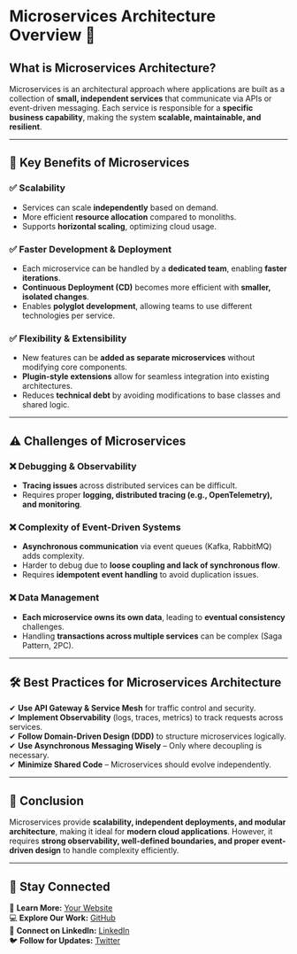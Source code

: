 # **Microservices Architecture Overview 🚀**

## **What is Microservices Architecture?**
Microservices is an architectural approach where applications are built as a collection of **small, independent services** that communicate via APIs or event-driven messaging. Each service is responsible for a **specific business capability**, making the system **scalable, maintainable, and resilient**.

---

## **🚀 Key Benefits of Microservices**

### ✅ **Scalability**
- Services can scale **independently** based on demand.
- More efficient **resource allocation** compared to monoliths.
- Supports **horizontal scaling**, optimizing cloud usage.

### ✅ **Faster Development & Deployment**
- Each microservice can be handled by a **dedicated team**, enabling **faster iterations**.
- **Continuous Deployment (CD)** becomes more efficient with **smaller, isolated changes**.
- Enables **polyglot development**, allowing teams to use different technologies per service.

### ✅ **Flexibility & Extensibility**
- New features can be **added as separate microservices** without modifying core components.
- **Plugin-style extensions** allow for seamless integration into existing architectures.
- Reduces **technical debt** by avoiding modifications to base classes and shared logic.

---

## **⚠️ Challenges of Microservices**

### ❌ **Debugging & Observability**
- **Tracing issues** across distributed services can be difficult.
- Requires proper **logging, distributed tracing (e.g., OpenTelemetry), and monitoring**.

### ❌ **Complexity of Event-Driven Systems**
- **Asynchronous communication** via event queues (Kafka, RabbitMQ) adds complexity.
- Harder to debug due to **loose coupling and lack of synchronous flow**.
- Requires **idempotent event handling** to avoid duplication issues.

### ❌ **Data Management**
- **Each microservice owns its own data**, leading to **eventual consistency** challenges.
- Handling **transactions across multiple services** can be complex (Saga Pattern, 2PC).

---

## **🛠 Best Practices for Microservices Architecture**
✔ **Use API Gateway & Service Mesh** for traffic control and security.  
✔ **Implement Observability** (logs, traces, metrics) to track requests across services.  
✔ **Follow Domain-Driven Design (DDD)** to structure microservices logically.  
✔ **Use Asynchronous Messaging Wisely** – Only where decoupling is necessary.  
✔ **Minimize Shared Code** – Microservices should evolve independently.  

---

## **📌 Conclusion**
Microservices provide **scalability, independent deployments, and modular architecture**, making it ideal for **modern cloud applications**. However, it requires **strong observability, well-defined boundaries, and proper event-driven design** to handle complexity efficiently.

---

## 🚀 Stay Connected
🔗 **Learn More:** [Your Website](https://cycolis-software.ro/home)  
💻 **Explore Our Work:** [GitHub](https://github.com/Cycolis-Software)  
💼 **Connect on LinkedIn:** [LinkedIn](https://www.linkedin.com/company/cycolis-software)  
🐦 **Follow for Updates:** [Twitter](https://x.com/CycolisSoftware) 
